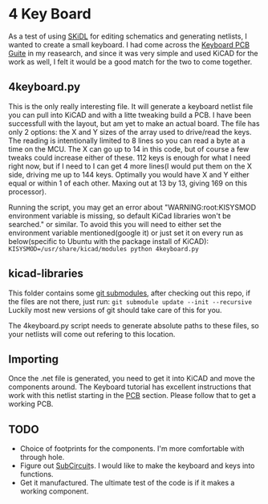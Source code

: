 # 4 Key Board

As a test of using [SKiDL](https://xesscorp.github.io/skidl/docs/_site/index.html) for editing schematics and generating netlists, I wanted to create a small keyboard. I had come across the [Keyboard PCB Guite](https://github.com/ruiqimao/keyboard-pcb-guide) in my reasearch, and since it was very simple and used KiCAD for the work as well, I felt it would be a good match for the two to come together. 

## 4keyboard.py
This is the only really interesting file. It will generate a keyboard netlist file you can pull into KiCAD and with a litte tweaking build a PCB. I have been successfull with the layout, but am yet to make an actual board. The file has only 2 options: the X and Y sizes of the array used to drive/read the keys. The reading is intentionally limited to 8 lines so you can read a byte at a time on the MCU. The X can go up to 14 in this code, but of course a few tweaks could increase either of these. 112 keys is enough for what I need right now, but if I need to I can get 4 more lines(I would put them on the X side, driving me up to 144 keys. Optimally you would have X and Y either equal or within 1 of each other. Maxing out at 13 by 13, giving 169 on this processor).

Running the script, you may get an error about "WARNING:root:KISYSMOD environment variable is missing, so default KiCad libraries won't be searched." or similar. To avoid this you will need to either set the environment variable mentioned(google it) or just set it on every run as below(specific to Ubuntu with the package install of KiCAD):
```KISYSMOD=/usr/share/kicad/modules python 4keyboard.py```

## kicad-libraries
This folder contains some [git submodules](https://github.com/blog/2104-working-with-submodules), after checking out this repo, if the files are not there, just run:
```git submodule update --init --recursive```
Luckily most new versions of git should take care of this for you.

The 4keyboard.py script needs to generate absolute paths to these files, so your netlists will come out refering to this location.

## Importing
Once the .net file is generated, you need to get it into KiCAD and move the components around. The Keyboard tutorial has excellent instructions that work with this netlist starting in the [PCB](https://github.com/ruiqimao/keyboard-pcb-guide#pcb) section. Please follow that to get a working PCB.

## TODO
* Choice of footprints for the components. I'm more comfortable with through hole.
* Figure out [SubCircuit](https://xesscorp.github.io/skidl/docs/_site/index.html#going-deeper)s. I would like to make the keyboard and keys into functions.
* Get it manufactured. The ultimate test of the code is if it makes a working component.
